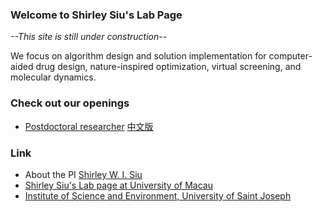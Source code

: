 ### Welcome to Shirley Siu's Lab Page
*--This site is still under construction--*

We focus on algorithm design and solution implementation for computer-aided drug design, nature-inspired optimization, virtual screening, and molecular dynamics.

### Check out our openings
- [Postdoctoral researcher](vacancy.md) [中文版](vacancy_cn.md)

### Link
- About the PI [Shirley W. I. Siu](https://cbbio.online/shirleysiu.html)
- [Shirley Siu's Lab page at University of Macau](https://cbbio.online)
- [Institute of Science and Environment, University of Saint Joseph](http://ise.usj.edu.mo/)
